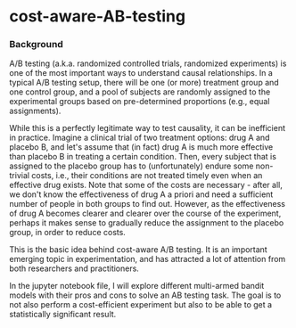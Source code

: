 # cost-aware-AB-testing

### Background
A/B testing (a.k.a. randomized controlled trials, randomized experiments) is one of the most important ways to understand causal relationships. In a typical A/B testing setup, there will be one (or more) treatment group and one control group, and a pool of subjects are randomly assigned to the experimental groups based on pre-determined proportions (e.g., equal assignments).

While this is a perfectly legitimate way to test causality, it can be inefficient in practice. Imagine a clinical trial of two treatment options: drug A and placebo B, and let's assume that (in fact) drug A is much more effective than placebo B in treating a certain condition. Then, every subject that is assigned to the placebo group has to (unfortunately) endure some non-trivial costs, i.e., their conditions are not treated timely even when an effective drug exists. Note that some of the costs are necessary - after all, we don't know the effectiveness of drug A a priori and need a sufficient number of people in both groups to find out. However, as the effectiveness of drug A becomes clearer and clearer over the course of the experiment, perhaps it makes sense to gradually reduce the assignment to the placebo group, in order to reduce costs.

This is the basic idea behind cost-aware A/B testing. It is an important emerging topic in experimentation, and has attracted a lot of attention from both researchers and practitioners.

In the jupyter notebook file, I will explore different multi-armed bandit models with their pros and cons to solve an AB testing task. The goal is to not also perform a cost-efficient experiment but also to be able to get a statistically significant result.
